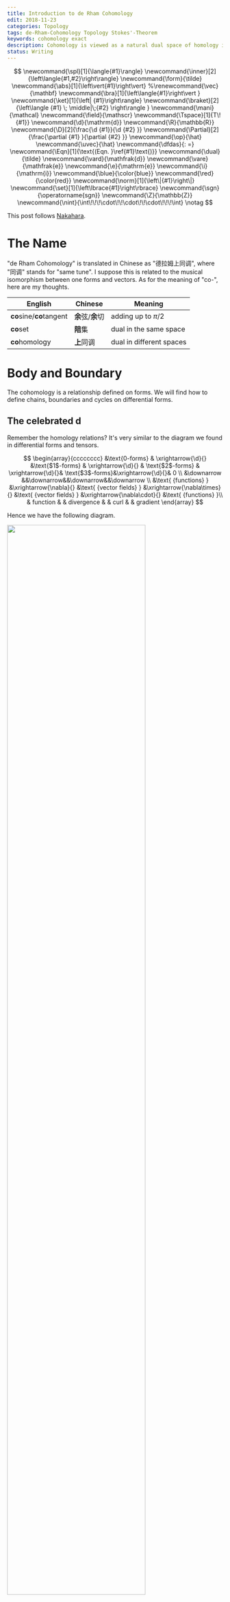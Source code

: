 ```yaml
---
title: Introduction to de Rham Cohomology
edit: 2018-11-23
categories: Topology
tags: de-Rham-Cohomology Topology Stokes'-Theorem
keywords: cohomology exact
description: Cohomology is viewed as a natural dual space of homology in this post. The bilinear map (i.e., the inner product) between these two spaces are just integration. At the end of this post, a few 
status: Writing
---
```


$$
\newcommand{\spl}[1]{\langle{#1}\rangle}
\newcommand{\inner}[2]{\left\langle{#1,#2}\right\rangle}
\newcommand{\form}{\tilde}
\newcommand{\abs}[1]{\left\vert{#1}\right\vert}
%\renewcommand{\vec}{\mathbf}
\newcommand{\bra}[1]{\left\langle{#1}\right\vert }
\newcommand{\ket}[1]{\left| {#1}\right\rangle}
\newcommand{\braket}[2]{\left\langle {#1} \; \middle|\;{#2} \right\rangle }
\newcommand{\mani}{\mathcal}
\newcommand{\field}{\mathscr}
\newcommand{\Tspace}[1]{T\! {#1}}
\newcommand{\d}{\mathrm{d}}
\newcommand{\R}{\mathbb{R}}
\newcommand{\D}[2]{\frac{\d {#1}}{\d {#2} }}
\newcommand{\Partial}[2]{\frac{\partial {#1} }{\partial {#2} }}
\newcommand{\op}{\hat}
\newcommand{\uvec}{\hat}
\newcommand{\dfdas}{: =}
\newcommand{\Eqn}[1]{\text{(Eqn. }\ref{#1}\text{)}}
\newcommand{\dual}{\tilde}
\newcommand{\vard}{\mathfrak{d}}
\newcommand{\vare}{\mathfrak{e}}
\newcommand{\e}{\mathrm{e}}
\newcommand{\i}{\mathrm{i}}
\newcommand{\blue}{\color{blue}}
\newcommand{\red}{\color{red}}
\newcommand{\norm}[1]{\left\|{#1}\right\|}
\newcommand{\set}[1]{\left\lbrace{#1}\right\rbrace}
\newcommand{\sgn}{\operatorname{sgn}}
\newcommand{\Z}{\mathbb{Z}}
\newcommand{\nint}{\int\!\!\!\cdot\!\!\cdot\!\!\cdot\!\!\!\int}
\notag
$$

This post follows [Nakahara](http://stringworld.ru/files/Nakahara_M._Geometry_topology_and_physics_2nd_ed..pdf).

# The Name

"de Rham Cohomology" is translated in Chinese as "德拉姆上同调", where "同调" stands for "same tune". I suppose this is related to the musical isomorphism between one forms and vectors. As for the meaning of "co-", here are my thoughts. 

| English                  | Chinese           | Meaning                  |
| ------------------------ | ----------------- | ------------------------ |
| **co**sine/**co**tangent | **余**弦/**余**切 | adding up to $\pi /2$    |
| **co**set                | **陪**集          | dual in the same space   |
| **co**homology           | **上**同调        | dual in different spaces |

# Body and Boundary

The cohomology is a relationship defined on forms. We will find how to define chains, boundaries and cycles on differential forms. 

## The celebrated $\operatorname{d}$

Remember the homology relations? It's very similar to the diagram we found in differential forms and tensors.

$$
\begin{array}{cccccccc}
&\text{0-forms} & \xrightarrow{\d}{} &\text{$1$-forms} & \xrightarrow{\d}{} & \text{$2$-forms} & \xrightarrow{\d}{}& \text{$3$-forms}&\xrightarrow{\d}{}& 0 \\
&\downarrow &&\downarrow&&\downarrow&&\downarrow   \\
&\text{ {functions} } &\xrightarrow{\nabla}{} &\text{ {vector fields} } &\xrightarrow{\nabla\times}{} &\text{ {vector fields} } &\xrightarrow{\nabla\cdot}{} &\text{ {functions} }\\
& function & & divergence & & curl & & gradient
\end{array}
$$

Hence we have the following diagram.

<img src="https://raw.githubusercontent.com/yk-liu/yk-liu.github.io/master/_posts/2018-11-23-Introduction-to-Cohomology/assets/FormsComplex.png" width="80%">

The differences exists but the symbol $\d$ still stands for "take the edge". 

|                                          | Homology                            | Cohomology                            | Notes                                                        |
| ---------------------------------------- | ----------------------------------- | ------------------------------------- | ------------------------------------------------------------ |
| boundary operator                        | $\partial $ means "take boundaries" | $\d$ stands for "exterior derivative" |                                                              |
|                                          | chains                              | differential forms                    |                                                              |
| $\d \omega = 0$                          | cycle                               | closed form                           | "Closed" forms has no boundary, hence the name.              |
| $\omega=\d\eta$                          | boundary                            | exact form                            | Exact forms are "exactly" the exterior derivative of a higher form. |
| $\substack{\d^2=0\newline \partial^2=0}$ | boundaries have no boundary         | boundaries have no boundary           |                                                              |

From differential forms, we can tell if the space has a whole like we did in homology groups. Still, we need to define the reverse map of $\d$, namely integration, in order to find the $\operatorname{img} 0$.

## "Co-" in Cohomology

As in the beginning of this post, "co-" means dual, and cohomology group is a dual space of homology group. This dual relationship is obvious in the Stokes' theorem, as $\partial\leftrightarrow\d$. But that's not the definition of dual vector space. Like a covector maps a vector to a number, we are looking for this map (i.e., inner product), such that a $r$-chain $c$ and a $r$-from are mapped to a number.

$$
c,\omega \mapsto (c,\omega)\in\R
$$

This map is none other than **integration** of a differential form over a simplex!.

$$
(c,\omega)\dfdas\int_c\omega
$$

Recall that a simplex of dimension $r$ is defined in $\R^r$ as 

$$
\sigma _ r=\set{x\in\R^N \mid x=\sum _ {i=0}^n c _ ip _ i, c _ i\ge0, \sum _ {i=0}^n c _ i=1},
$$

and an $r$-from is now written as

$$
\omega=w(\vec x)\, \d x^1 \wedge \d x^2\wedge\cdots\wedge\d x^r
$$

Integration of a form over a simplex is defined as

$$
\begin{align}
\int_{\sigma_r}\omega &=\int _{\sigma_r} w(\vec x)\d x^1 \wedge \d x^2\wedge\cdots\wedge\d x^r\\
&\dfdas \nint _{\sigma_r}w(\vec x)\d x^1 \d x^2 \cdots\d x^r
\end{align}
$$

The map is clearly bilinear, 

$$
(c_1+c_2,\omega)=\int_{c_1+c_2}\omega=\int_{c_1}\omega+\int_{c_1}\omega \\
(c,\omega_1+\omega_2)=\int_{c}(\omega_1+\omega_2)=\int_{c}\omega_1+\int_{c}\omega_2
$$

## Stokes' Theorem - Duality of $\partial$ and $\operatorname{d}$

We now give Stokes' theorem without proof in the context of exterior derivative.

$$
\int _{\sigma_r} \d \omega = \int_{\partial\sigma _r} \omega
$$

> **Example in $3$-dimensional space**:
>
> If we take $\omega = a \d x + b \d y + c \d z$, and $w=(a,b,c)$, we have
>
> $$
> \int_S \vec\nabla\times w \cdot \d \vec S =\oint_C\vec w\cdot\d \vec l
> $$
> 
> If we take $\psi=\frac{1}{2}\psi _ {\mu\nu}\d x^\mu \wedge\d x^\nu$, and $F^\mu=\varepsilon^{\lambda \mu\nu } \psi_ {\mu\nu}$, we have
> 
> $$
> \int_V \vec\nabla\cdot \vec F   \d V =\oint_S\vec F\cdot\d \vec S
> $$
>

It can be written using the bi-linear map as

$$
(c,\d \omega)=(\partial c, \omega )
$$

This duality is in a sense "induces" the homology group and cohomology group 

# Definition of the de Rham Cohomology Group

Now with necessary mathematical machineries defined, finally we will give a definition of cohomology group.

The set of closed $r$-forms on manifold $M$ are called the **co-cycle group**, denoted $Z^r(M)$, not to be confused with cycle group $Z _ r(M)$. The set of exact $r$-forms on manifold $M$ are called the **co-boundary group**, denoted $B^r(M)$.

The $r​$th **de Rham cohomology group** is defined as 

$$
H^r(M)\dfdas Z^r(M)/B^r(M)
$$

Like in the case of homology group, the cohomology group is just those closed $r$-forms that are not exact.

<img src="https://raw.githubusercontent.com/yk-liu/yk-liu.github.io/master/_posts/2018-11-23-Introduction-to-Cohomology/assets/FormsComplex.png" width="80%">



# Exactness

The sufficient and necessary conditions of exactness in last post about homology are still unanswered. 

> For a set of cycles $\set{c _ 1, \cdots, c _ k}$ such that $c _ i\not\sim c _ j$, $k=\dim{H_r(M)}$ is the **Betti number**. A close $r$-from $\omega$ is exact **if and only if** for all $i=1,2,\cdots,k$
>
> $$
> \int_{c_i}\omega=0.
> $$
>

# Make Homology out of Cohomology

So far we have defined the cohomology group, and pointed out the relationships between it and homology group. Now it's time to find some examples.

<img src="https://raw.githubusercontent.com/yk-liu/yk-liu.github.io/master/_posts/2018-11-23-Introduction-to-Cohomology/assets/ChainComplex.png" width="50%">





